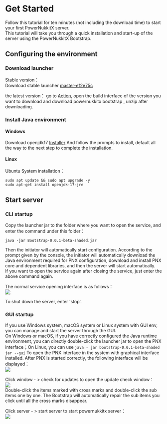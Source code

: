 # Get Started  

Follow this tutorial for ten minutes (not including the download time) to start your first PowerNukkitX server.  
This tutorial will take you through a quick installation and start-up of the server using the PowerNukkitX Bootstrap.

## Configuring the environment  

### Download launcher

Stable version：  
Download stable launcher [master-ef2e75c](https://assets.powernukkitx.cn/stable/Bootstrap-0.0.1-beta-shaded.jar)

the latest version：
go to [Action](https://github.com/PowerNukkitX/PowerNukkitX/actions), open the build interface of the version you want to download and download powernukkitx bootstrap
, unzip after downloading.

### Install Java environment

#### Windows

Download openjdk17 [Installer](https://mirrors.tuna.tsinghua.edu.cn/Adoptium/17/jre/x64/windows/OpenJDK17U-jre_x64_windows_hotspot_17.0.3_7.msi)
And follow the prompts to install, default all the way to the next step to complete the installation.

#### Linux

Ubuntu System installation：
```shell
sudo apt update && sudo apt upgrade -y
sudo apt-get install openjdk-17-jre
```

## Start server

### CLI startup

Copy the launcher jar to the folder where you want to open the service, and enter the command under this folder：
```shell
java -jar Bootstrap-0.0.1-beta-shaded.jar
```
Then the initiator will automatically start configuration. According to the prompt given by the console, the initiator will automatically download the Java environment required for PNX configuration, download and install PNX core and dependent libraries, and then the server will start automatically.  
If you want to open the service again after closing the service, just enter the above command again.

The normal service opening interface is as follows：  
![](%relativePrefix%image/zh-cn/get-start/0.png)

To shut down the server, enter 'stop'.

### GUI startup

If you use Windows system, macOS system or Linux system with GUI env, you can manage and start the server through the GUI.  
On Windows or macOS, if you have correctly configured the Java runtime environment, you can directly double-click the launcher jar to open the PNX interface；On Linux, you can use `java - jar bootstrap-0.0.1-beta-shaded jar --gui`
To open the PNX interface in the system with graphical interface installed. After PNX is started correctly, the following interface will be displayed：  
![](%relativePrefix%image/zh-cn/get-start/1.png)

Click window - > check for updates to open the update check window：  
![](%relativePrefix%image/zh-cn/get-start/2.png)  
Double-click the items marked with cross marks and double-click the sub items one by one. The Bootstrap will automatically repair the sub items you click until all the cross marks disappear.

Click server - > start server to start powernukkitx server：  
![](%relativePrefix%image/zh-cn/get-start/3.png)   
